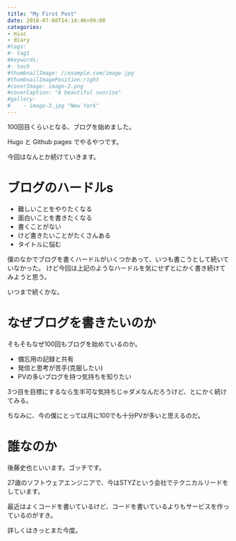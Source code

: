 ```yaml
---
title: "My First Post"
date: 2018-07-08T14:14:46+09:00
categories:
- misc
- diary
#tags:
#- tag1
#keywords:
#- tech
#thumbnailImage: //example.com/image.jpg
#thumbnailImagePosition:right
#coverImage: image-2.png
#coverCaption: "A beautiful sunrise"
#gallery:
#    - image-3.jpg "New York"
---
```


100回目くらいとなる、ブログを始めました。

Hugo と Github pages でやるやつです。

今回はなんとか続けていきます。

<!--more-->

# ブログのハードルs

- 難しいことをやりたくなる
- 面白いことを書きたくなる
- 書くことがない
- けど書きたいことがたくさんある
- タイトルに悩む

僕のなかでブログを書くハードルがいくつかあって、いつも書こうとして続いていなかった。
けど今回は上記のようなハードルを気にせずとにかく書き続けてみようと思う。

いつまで続くかな。

# なぜブログを書きたいのか

そもそもなぜ100回もブログを始めているのか。

- 備忘用の記録と共有
- 発信と思考が苦手(克服したい)
- PVの多いブログを持つ気持ちを知りたい

3つ目を目標にするなら生半可な気持ちじゃダメなんだろうけど、とにかく続けてみる。

ちなみに、今の僕にとっては月に100でも十分PVが多いと思えるのだ。

# 誰なのか

後藤史也といいます。ゴッチです。

27歳のソフトウェアエンジニアで、今はSTYZという会社でテクニカルリードをしています。

最近はよくコードを書いているけど、コードを書いているよりもサービスを作っているのがすき。

詳しくはきっとまた今度。
